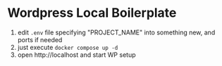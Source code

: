 # Wordpress Local Boilerplate


1. edit `.env` file specifying "PROJECT_NAME" into something new, and ports if needed
2. just execute `docker compose up -d`
3. open http://localhost and start WP setup